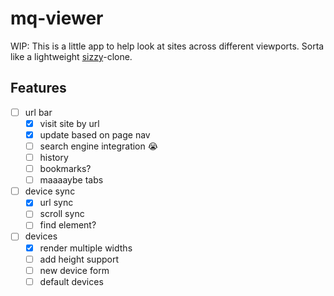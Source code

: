 # mq-viewer

WIP: This is a little app to help look at sites across different viewports. Sorta like a lightweight [sizzy](https://sizzy.co/)-clone.

## Features

- [ ] url bar
  - [X] visit site by url
  - [X] update based on page nav
  - [ ] search engine integration 😭
  - [ ] history
  - [ ] bookmarks?
  - [ ] maaaaybe tabs
- [ ] device sync
  - [X] url sync
  - [ ] scroll sync
  - [ ] find element?
- [ ] devices
  - [X] render multiple widths
  - [ ] add height support
  - [ ] new device form
  - [ ] default devices